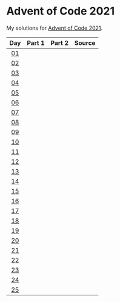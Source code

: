 # Advent of Code 2021

My solutions for [Advent of Code 2021](https://adventofcode.com/2021/). 


| Day | Part 1 | Part 2 | Source |
|:---:|:------:|:------:|:------:|
|  [01](https://adventofcode.com/2021/day/1) |  |  | 
|  [02](https://adventofcode.com/2021/day/2) |  |  | 
|  [03](https://adventofcode.com/2021/day/3) |  |  | 
|  [04](https://adventofcode.com/2021/day/4) |  |  | 
|  [05](https://adventofcode.com/2021/day/5) |  |  | 
|  [06](https://adventofcode.com/2021/day/6) |  |  | 
|  [07](https://adventofcode.com/2021/day/7) |  |  | 
|  [08](https://adventofcode.com/2021/day/8) |  |  | 
|  [09](https://adventofcode.com/2021/day/9) |  |  | 
|  [10](https://adventofcode.com/2021/day/10) |  |  | 
|  [11](https://adventofcode.com/2021/day/11) |  |  | 
|  [12](https://adventofcode.com/2021/day/12) |  |  | 
|  [13](https://adventofcode.com/2021/day/13) |  |  | 
|  [14](https://adventofcode.com/2021/day/14) |  |  | 
|  [15](https://adventofcode.com/2021/day/15) |  |  | 
|  [16](https://adventofcode.com/2021/day/16) |  |  | 
|  [17](https://adventofcode.com/2021/day/17) |  |  | 
|  [18](https://adventofcode.com/2021/day/18) |  |  | 
|  [19](https://adventofcode.com/2021/day/19) |  |  | 
|  [20](https://adventofcode.com/2021/day/20) |  |  | 
|  [21](https://adventofcode.com/2021/day/21) |  |  | 
|  [22](https://adventofcode.com/2021/day/22) |  |  | 
|  [23](https://adventofcode.com/2021/day/23) |  |  | 
|  [24](https://adventofcode.com/2021/day/24) |  |  | 
|  [25](https://adventofcode.com/2021/day/25) |  |  | 


